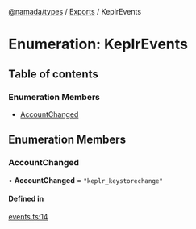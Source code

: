 [@namada/types](../README.md) / [Exports](../modules.md) / KeplrEvents

# Enumeration: KeplrEvents

## Table of contents

### Enumeration Members

- [AccountChanged](KeplrEvents.md#accountchanged)

## Enumeration Members

### AccountChanged

• **AccountChanged** = ``"keplr_keystorechange"``

#### Defined in

[events.ts:14](https://github.com/anoma/namada-interface/blob/b680393907f6826b1f65414a3a8402ca83227a37/packages/types/src/events.ts#L14)
